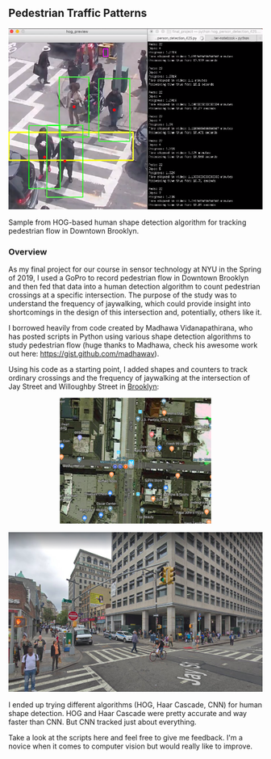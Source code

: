 ## Pedestrian Traffic Patterns

![alt text](images/sample.png)

Sample from HOG-based human shape detection algorithm for tracking pedestrian flow in Downtown Brooklyn.

### Overview 

As my final project for our course in sensor technology at NYU in the Spring of 2019, I used a GoPro to record pedestrian flow in Downtown Brooklyn and then fed that data into a human detection algorithm to count pedestrian crossings at a specific intersection. The purpose of the study was to understand the frequency of jaywalking, which could provide insight into shortcomings in the design of this intersection and, potentially, others like it.

I borrowed heavily from code created by Madhawa Vidanapathirana, who has posted scripts in Python using various shape detection algorithms to study pedestrian flow (huge thanks to Madhawa, check his awesome work out here: https://gist.github.com/madhawav). 

Using his code as a starting point, I added shapes and counters to track ordinary crossings and the frequency of jaywalking at the intersection of Jay Street and Willoughby Street in [Brooklyn](https://www.google.com/maps/place/Jay+St+-+MetroTech+Station/@40.6922507,-73.9878264,19z/data=!3m1!4b1!4m5!3m4!1s0x89c25a4b934481c7:0x4f37e8720aab325!8m2!3d40.6922507!4d-73.9872792 "Brooklyn"):

<p align="center">
  <img src="images/overhead.png" width="300">
</p>

![alt text](images/street.png)

I ended up trying different algorithms (HOG, Haar Cascade, CNN) for human shape detection. HOG and Haar Cascade were pretty accurate and way faster than CNN. But CNN tracked just about everything.

Take a look at the scripts here and feel free to give me feedback. I'm a novice when it comes to computer vision but would really like to improve.